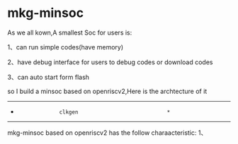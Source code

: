 # mkg-minsoc
As we all kown,A smallest Soc for users is:

1、can run simple codes(have memory) 

2、have debug interface for users to debug codes or download codes

3、can auto start form flash 

so I build a minsoc based on openriscv2,Here is the archtecture of it
******************************************************
*                  clkgen                            *
******************************************************






mkg-minsoc based on openriscv2 has the follow charaacteristic:
1、
